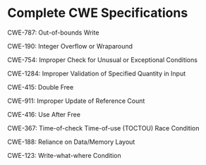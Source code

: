 

# Complete CWE Specifications

CWE-787: Out-of-bounds Write

CWE-190: Integer Overflow or Wraparound

CWE-754: Improper Check for Unusual or Exceptional Conditions

CWE-1284: Improper Validation of Specified Quantity in Input

CWE-415: Double Free

CWE-911: Improper Update of Reference Count

CWE-416: Use After Free

CWE-367: Time-of-check Time-of-use (TOCTOU) Race Condition

CWE-188: Reliance on Data/Memory Layout

CWE-123: Write-what-where Condition